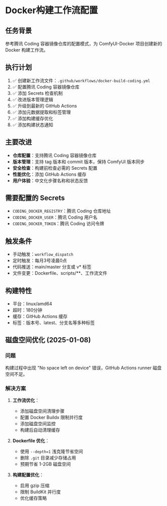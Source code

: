 # Docker构建工作流配置

## 任务背景
参考腾讯 Coding 容器镜像仓库的配置模式，为 ComfyUI-Docker 项目创建新的 Docker 构建工作流。

## 执行计划
1. ✅ 创建新工作流文件：`.github/workflows/docker-build-coding.yml`
2. ✅ 配置腾讯 Coding 容器镜像仓库
3. ✅ 添加 Secrets 检查机制
4. ✅ 改进版本管理逻辑
5. ✅ 升级到最新的 GitHub Actions
6. ✅ 添加元数据提取和标签管理
7. ✅ 添加构建缓存优化
8. ✅ 添加构建状态通知

## 主要改进
- **仓库配置**：支持腾讯 Coding 容器镜像仓库
- **版本管理**：支持 tag 版本和 commit 版本，保持 ComfyUI 版本同步
- **安全检查**：构建前检查必需的 Secrets 配置
- **性能优化**：添加 GitHub Actions 缓存
- **用户体验**：中文化步骤名称和状态反馈

## 需要配置的 Secrets
- `CODING_DOCKER_REGISTRY`：腾讯 Coding 仓库地址
- `CODING_DOCKER_USER`：腾讯 Coding 用户名
- `CODING_DOCKER_TOKEN`：腾讯 Coding 访问令牌

## 触发条件
- 手动触发：`workflow_dispatch`
- 定时触发：每月3号凌晨0点
- 代码推送：main/master 分支或 v* 标签
- 文件变更：Dockerfile、scripts/**、工作流文件

## 构建特性
- 平台：linux/amd64
- 超时：180分钟
- 缓存：GitHub Actions 缓存
- 标签：版本号、latest、分支名等多种标签

## 磁盘空间优化 (2025-01-08)
### 问题
构建过程中出现 "No space left on device" 错误，GitHub Actions runner 磁盘空间不足。

### 解决方案
1. **工作流优化**：
   - 添加磁盘空间清理步骤
   - 配置 Docker Buildx 限制并行度
   - 添加磁盘空间监控
   - 构建后自动清理缓存

2. **Dockerfile 优化**：
   - 使用 `--depth=1` 浅克隆节省空间
   - 删除 `.git` 目录减少存储占用
   - 预期节省 1-2GB 磁盘空间

3. **构建配置优化**：
   - 启用 gzip 压缩
   - 限制 BuildKit 并行度
   - 优化缓存策略 